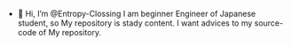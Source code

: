 - 👋 Hi, I’m @Entropy-Clossing
      I am beginner Engineer of Japanese student, so My repository is stady content.
      I want advices to my source-code of My repository.
<!---
Entropy-Clossing/Entropy-Clossing is a ✨ special ✨ repository because its `README.md` (this file) appears on your GitHub profile.
You can click the Preview link to take a look at your changes.
--->
